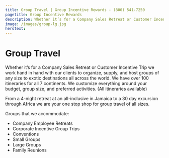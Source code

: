 ```yaml
---
title: Group Travel | Group Incentive Rewards - (800) 541-7250
pagetitle: Group Incentive Rewards
description: Whether it’s for a Company Sales Retreat or Customer Incentive Trip we work hand in hand with our clients to organize, supply, and host groups of any size to exotic destinations all across the world.
image: /images/group-lg.jpg
herotext:
---
```


# Group Travel 

Whether it’s for a Company Sales Retreat or Customer Incentive Trip we work hand in hand with our clients to organize, supply, and host groups of any size to exotic destinations all across the world. We have over 100 itineraries for all 7 continents. We customize everything around your budget, group size, and preferred activities. (All itineraries available) 

From a 4-night retreat at an all-inclusive in Jamaica to a 30 day excursion through Africa we are your one stop shop for group travel of all sizes.  

Groups that we accommodate:

- Company Employee Retreats
- Corporate Incentive Group Trips
- Conventions
- Small Groups
- Large Groups
- Family Reunions